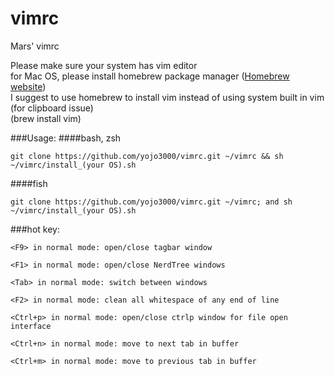 # vimrc
Mars' vimrc

Please make sure your system has vim editor<br>
for Mac OS, please install homebrew package manager (<a href="http://brew.sh">Homebrew website</a>)<br>
I suggest to use homebrew to install vim instead of using system built in vim (for clipboard issue)<br>
(brew install vim)

###Usage:
####bash, zsh
```
git clone https://github.com/yojo3000/vimrc.git ~/vimrc && sh ~/vimrc/install_(your OS).sh
```
####fish
 ```
git clone https://github.com/yojo3000/vimrc.git ~/vimrc; and sh ~/vimrc/install_(your OS).sh
```



###hot key:
```
<F9> in normal mode: open/close tagbar window
```

```
<F1> in normal mode: open/close NerdTree windows
```

```
<Tab> in normal mode: switch between windows
```

```
<F2> in normal mode: clean all whitespace of any end of line
```

```
<Ctrl+p> in normal mode: open/close ctrlp window for file open interface
```

```
<Ctrl+n> in normal mode: move to next tab in buffer
```

```
<Ctrl+m> in normal mode: move to previous tab in buffer
```

